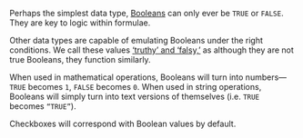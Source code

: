 Perhaps the simplest data type, [Booleans](https://en.wikipedia.org/wiki/Boolean_data_type) can only ever be `TRUE` or `FALSE`. They are key to logic within formulae.

Other data types are capable of emulating Booleans under the right conditions. We call these values [‘truthy’ and ‘falsy,’](https://developer.mozilla.org/en-US/docs/Glossary/Truthy) as although they are not true Booleans, they function similarly.

When used in mathematical operations, Booleans will turn into numbers—`TRUE` becomes `1`, `FALSE` becomes `0`. When used in string operations, Booleans will simply turn into text versions of themselves (i.e. `TRUE` becomes `“TRUE”`).

Checkboxes will correspond with Boolean values by default.